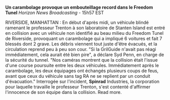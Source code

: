 ﻿**Un carambolage provoque un embouteillage record dans le Freedom Tunel**
*Horizon News Broadcasting* - 15h57 EST

RIVERSIDE, MANHATTAN : En début d'après midi, un véhicule blindé ramenant le professeur Trenton à son laboratoire de Stanten Island est entré en collision avec un véhicule non identifié au beau milieu du Freedom Tunel de Riverside, provoquant un carambolage qui a impliqué 6 voitures et fait 7 blessés dont 2 grave. Les débris viennent tout juste d'être évacués, et la circulation reprend peu à peu son cour.
"Si la GrilGuide n'avait pas réagi immédiatement, cela aurait été bien pire", a déclare Syd Penn, en charge de la sécurité du tunnel. "Nos caméras montrent que la collision était l'issue d'une course poursuite entre les deux véhicules. Immédiatement après le carambolage, les deux équipages ont échangés plusieurs coups de feus, avant que ceux du véhicule sans tag RA ne se replient par un conduit d'évacuation."
Interrogée sur l'incident, **Spinrad** Industries, la corporation pour laquelle travaille le professeur Trenton, s'est contenté d'affirmer l'innocence de son équipe dans la collision. Read more.
